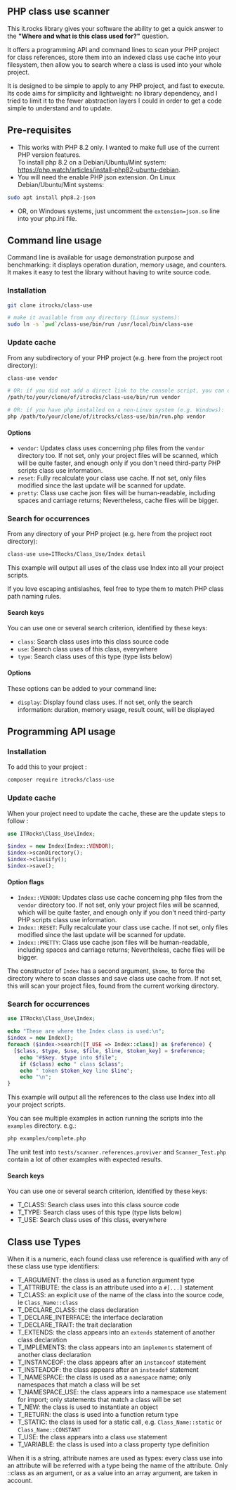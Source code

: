 PHP class use scanner 
---------------------

This it.rocks library gives your software the ability to get a quick answer to the
**"Where and what is this class used for?"** question.

It offers a programming API and command lines to scan your PHP project for class
references, store them into an indexed class use cache into your filesystem,
then allow you to search where a class is used into your whole project.

It is designed to be simple to apply to any PHP project, and fast to execute.
Its code aims for simplicity and lightweight: no library dependency,
and I tried to limit it to the fewer abstraction layers I could
in order to get a code simple to understand and to update.

Pre-requisites
--------------

- This works with PHP 8.2 only. I wanted to make full use of the current PHP version features. \
  To install php 8.2 on a Debian/Ubuntu/Mint system:
  https://php.watch/articles/install-php82-ubuntu-debian.
- You will need the enable PHP json extension.
  On Linux Debian/Ubuntu/Mint systems:
```bash
sudo apt install php8.2-json
```
- OR, on Windows systems, just uncomment the `extension=json.so` line into your php.ini file.

Command line usage
------------------

Command line is available for usage demonstration purpose and benchmarking:
it displays operation duration, memory usage, and counters.
It makes it easy to test the library without having to write source code.

### Installation

```bash
git clone itrocks/class-use

# make it available from any directory (Linux systems):
sudo ln -s `pwd`/class-use/bin/run /usr/local/bin/class-use
```

### Update cache

From any subdirectory of your PHP project (e.g. here from the project root directory):

```bash
class-use vendor

# OR: if you did not add a direct link to the console script, you can do the same with (Linux systems):
/path/to/your/clone/of/itrocks/class-use/bin/run vendor

# OR: if you have php installed on a non-Linux system (e.g. Windows):
php /path/to/your/clone/of/itrocks/class-use/bin/run.php vendor
```

#### Options

- `vendor`:
  Updates class uses concerning php files from the `vendor` directory too. If not set,
  only your project files will be scanned, which will be quite faster, and enough only if you don't
  need third-party PHP scripts class use information.
- `reset`:
  Fully recalculate your class use cache. If not set, only files modified since the last update
  will be scanned for update.
- `pretty`:
  Class use cache json files will be human-readable, including spaces and carriage returns;
  Nevertheless, cache files will be bigger.

### Search for occurrences

From any directory of your PHP project (e.g. here from the project root directory):

```bash
class-use use=ITRocks/Class_Use/Index detail
```

This example will output all uses of the class use Index into all your project scripts.

If you love escaping antislashes, feel free to type them to match PHP class path naming rules.

#### Search keys

You can use one or several search criterion, identified by these keys:

- `class`: Search class uses into this class source code
- `use`: Search class uses of this class, everywhere 
- `type`: Search class uses of this type (type lists below)

#### Options

These options can be added to your command line:

- `display`: Display found class uses. If not set, only the search information:
  duration, memory usage, result count, will be displayed

Programming API usage
---------------------

### Installation

To add this to your project :

```bash
composer require itrocks/class-use
```

### Update cache

When your project need to update the cache, these are the update steps to follow :

```php
use ITRocks\Class_Use\Index;

$index = new Index(Index::VENDOR);
$index->scanDirectory();
$index->classify();
$index->save();
```

#### Option flags

- `Index::VENDOR`:
  Updates class use cache concerning php files from the `vendor` directory too. If not set,
  only your project files will be scanned, which will be quite faster, and enough only if you don't
  need third-party PHP scripts class use information.
- `Index::RESET`:
  Fully recalculate your class use cache. If not set, only files modified since the last update
  will be scanned for update.
- `Index::PRETTY`:
  Class use cache json files will be human-readable, including spaces and carriage returns;
  Nevertheless, cache files will be bigger.

The constructor of `Index` has a second argument, `$home`, to force the directory where to
scan classes and save class use cache from. If not set, this will scan your project files, found
from the current working directory.

### Search for occurrences

```php
use ITRocks\Class_Use\Index;

echo "These are where the Index class is used:\n";
$index = new Index();
foreach ($index->search([T_USE => Index::class]) as $reference) {
  [$class, $type, $use, $file, $line, $token_key] = $reference;
	echo "#$key. $type into $file";
	if ($class) echo " class $class";
	echo " token $token_key line $line";
	echo "\n";
}
```

This example will output all the references to the class use Index into all your project scripts.

You can see multiple examples in action running the scripts into the `examples` directory. e.g.:

```bash
php examples/complete.php
```

The unit test into `tests/scanner.references.proviver` and `Scanner_Test.php` contain a lot of other
examples with expected results.

#### Search keys

You can use one or several search criterion, identified by these keys:

- T_CLASS: Search class uses into this class source code
- T_TYPE: Search class uses of this type (type lists below)
- T_USE: Search class uses of this class, everywhere

Class use Types
---------------

When it is a numeric, each found class use reference is qualified with any of these class use type
identifiers:

- T_ARGUMENT: the class is used as a function argument type
- T_ATTRIBUTE: the class is an attribute used into a `#[...]` statement
- T_CLASS: an explicit use of the name of the class into the source code, ie `Class_Name::class`
- T_DECLARE_CLASS: the class declaration
- T_DECLARE_INTERFACE: the interface declaration
- T_DECLARE_TRAIT: the trait declaration
- T_EXTENDS: the class appears into an `extends` statement of another class declaration
- T_IMPLEMENTS: the class appears into an `implements` statement of another class declaration
- T_INSTANCEOF: the class appears after an `instanceof` statement
- T_INSTEADOF: the class appears after an `insteadof` statement
- T_NAMESPACE: the class is used as a `namespace` name;
  only namespaces that match a class will be set
- T_NAMESPACE_USE: the class appears into a namespace `use` statement for import;
  only statements that match a class will be set
- T_NEW: the class is used to instantiate an object
- T_RETURN: the class is used into a function return type
- T_STATIC: the class is used for a static call,
  e.g. `Class_Name::static` or `Class_Name::CONSTANT`
- T_USE: the class appears into a class `use` statement
- T_VARIABLE: the class is used into a class property type definition

When it is a string, attribute names are used as types: every class use into an attribute will be
referred with a type being the name of the attribute. Only ::class as an argument, or as a value
into an array argument, are taken in account.
